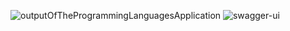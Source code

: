 ![outputOfTheProgrammingLanguagesApplication](https://user-images.githubusercontent.com/82970523/198960511-8a464d01-b753-4e0b-ade5-0efaab4b33ea.PNG)
![swagger-ui](https://user-images.githubusercontent.com/82970523/198960519-6c8a1abc-c230-40fb-b124-505af453ff08.PNG)
